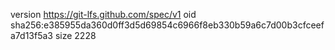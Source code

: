 version https://git-lfs.github.com/spec/v1
oid sha256:e385955da360d0ff3d5d69854c6966f8eb330b59a6c7d00b3cfceefa7d13f5a3
size 2228
